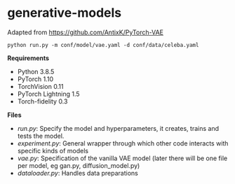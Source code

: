 # generative-models
Adapted from https://github.com/AntixK/PyTorch-VAE

``python run.py -m conf/model/vae.yaml -d conf/data/celeba.yaml``

**Requirements**
- Python 3.8.5
- PyTorch 1.10
- TorchVision 0.11
- PyTorch Lightning 1.5
- Torch-fidelity 0.3

**Files**
- *run.py*: Specify the model and hyperparameters, it creates, trains and tests the model.
- *experiment.py*: General wrapper through which other code interacts with specific kinds of models
- *vae.py*: Specification of the vanilla VAE model (later there will be one file per model, eg gan.py, diffusion_model.py)
- *dataloader.py*: Handles data preparations
